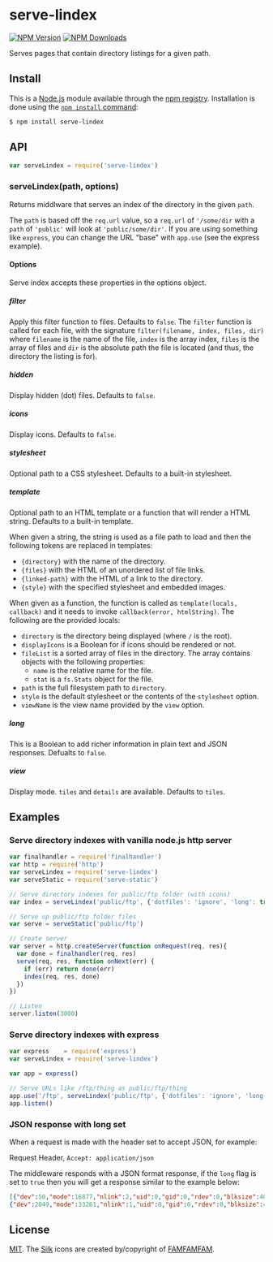 # serve-lindex

[![NPM Version][npm-image]][npm-url]
[![NPM Downloads][downloads-image]][downloads-url]

  Serves pages that contain directory listings for a given path.

## Install

This is a [Node.js](https://nodejs.org/en/) module available through the
[npm registry](https://www.npmjs.com/). Installation is done using the
[`npm install` command](https://docs.npmjs.com/getting-started/installing-npm-packages-locally):

```sh
$ npm install serve-lindex
```

## API

```js
var serveLindex = require('serve-lindex')
```

### serveLindex(path, options)

Returns middlware that serves an index of the directory in the given `path`.

The `path` is based off the `req.url` value, so a `req.url` of `'/some/dir`
with a `path` of `'public'` will look at `'public/some/dir'`. If you are using
something like `express`, you can change the URL "base" with `app.use` (see
the express example).

#### Options

Serve index accepts these properties in the options object.

##### filter

Apply this filter function to files. Defaults to `false`. The `filter` function
is called for each file, with the signature `filter(filename, index, files, dir)`
where `filename` is the name of the file, `index` is the array index, `files` is
the array of files and `dir` is the absolute path the file is located (and thus,
the directory the listing is for).

##### hidden

Display hidden (dot) files. Defaults to `false`.

##### icons

Display icons. Defaults to `false`.

##### stylesheet

Optional path to a CSS stylesheet. Defaults to a built-in stylesheet.

##### template

Optional path to an HTML template or a function that will render a HTML
string. Defaults to a built-in template.

When given a string, the string is used as a file path to load and then the
following tokens are replaced in templates:

  * `{directory}` with the name of the directory.
  * `{files}` with the HTML of an unordered list of file links.
  * `{linked-path}` with the HTML of a link to the directory.
  * `{style}` with the specified stylesheet and embedded images.

When given as a function, the function is called as `template(locals, callback)`
and it needs to invoke `callback(error, htmlString)`. The following are the
provided locals:

  * `directory` is the directory being displayed (where `/` is the root).
  * `displayIcons` is a Boolean for if icons should be rendered or not.
  * `fileList` is a sorted array of files in the directory. The array contains
    objects with the following properties:
    - `name` is the relative name for the file.
    - `stat` is a `fs.Stats` object for the file.
  * `path` is the full filesystem path to `directory`.
  * `style` is the default stylesheet or the contents of the `stylesheet` option.
  * `viewName` is the view name provided by the `view` option.

##### long

This is a Boolean to add richer information in plain text and JSON responses.  Defualts to `false`.

##### view

Display mode. `tiles` and `details` are available. Defaults to `tiles`.

## Examples

### Serve directory indexes with vanilla node.js http server

```js
var finalhandler = require('finalhandler')
var http = require('http')
var serveLindex = require('serve-lindex')
var serveStatic = require('serve-static')

// Serve directory indexes for public/ftp folder (with icons)
var index = serveLindex('public/ftp', {'dotfiles': 'ignore', 'long': true})

// Serve up public/ftp folder files
var serve = serveStatic('public/ftp')

// Create server
var server = http.createServer(function onRequest(req, res){
  var done = finalhandler(req, res)
  serve(req, res, function onNext(err) {
    if (err) return done(err)
    index(req, res, done)
  })
})

// Listen
server.listen(3000)
```

### Serve directory indexes with express

```js
var express    = require('express')
var serveLindex = require('serve-lindex')

var app = express()

// Serve URLs like /ftp/thing as public/ftp/thing
app.use('/ftp', serveLindex('public/ftp', {'dotfiles': 'ignore', 'long': true}))
app.listen()
```

### JSON response with long set

When a request is made with the header set to accept JSON, for example:

Request Header, `Accept: application/json`

The middleware responds with a JSON format response, if the `long` flag is set to `true` then you will get a response similar to the example below:

```json
[{"dev":50,"mode":16877,"nlink":2,"uid":0,"gid":0,"rdev":0,"blksize":4096,"ino":127625,"size":4096,"blocks":8,"atime":"2017-04-11T01:38:06.168Z","mtime":"2017-04-03T18:20:14.000Z","ctime":"2017-04-11T01:38:06.118Z","birthtime":"2017-04-11T01:38:06.118Z","name":"99 Icons","ext":"","path":"/","type":"dir"},
{"dev":2049,"mode":33261,"nlink":1,"uid":0,"gid":0,"rdev":0,"blksize":4096,"ino":1184500,"size":15701,"blocks":32,"atime":"2013-03-28T01:55:32.000Z","mtime":"2013-03-28T01:55:32.000Z","ctime":"2017-04-11T01:38:05.829Z","birthtime":"2017-04-11T01:38:05.829Z","name":"CHANGELOG.txt","ext":".txt","path":"/","type":"file"}]
```

## License

[MIT](LICENSE). The [Silk](http://www.famfamfam.com/lab/icons/silk/) icons
are created by/copyright of [FAMFAMFAM](http://www.famfamfam.com/).

[npm-image]: https://img.shields.io/npm/v/serve-lindex.svg
[npm-url]: https://npmjs.org/package/serve-lindex

[downloads-image]: https://img.shields.io/npm/dm/serve-lindex.svg
[downloads-url]: https://npmjs.org/package/serve-lindex
